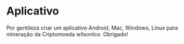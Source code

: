 # Aplicativo
Por gentileza criar um aplicativo Android, Mac, Windows, Linux para mineração da Criptomoeda wilsonIco. Obrigado!
